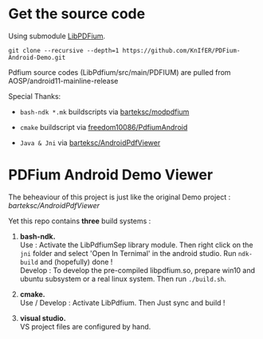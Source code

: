 
# Get the source code
Using submodule [LibPDFium](https://github.com/KnIfER/LibPDFium).

```
git clone --recursive --depth=1 https://github.com/KnIfER/PDFium-Android-Demo.git
```

Pdfium source codes (LibPdfium/src/main/PDFIUM) are pulled from AOSP/android11-mainline-release

Special Thanks:
- `bash-ndk *.mk` buildscripts via [barteksc/modpdfium](https://github.com/barteksc/modpdfium)

- `cmake` buildscript via [freedom10086/PdfiumAndroid](https://github.com/freedom10086/PdfiumAndroid)

- `Java & Jni` via [barteksc/AndroidPdfViewer](https://github.com/barteksc/AndroidPdfViewer)


# PDFium Android Demo Viewer

The beheaviour of this project is just like the original Demo project : *barteksc/AndroidPdfViewer*  

Yet this repo contains **three** build systems  :

1. **bash-ndk.**   
Use : Activate the LibPdfiumSep library module. Then right click on the `jni` folder and select 'Open In Ternimal' in the android studio. Run `ndk-build` and (hopefully) done !  
Develop : To develop the pre-compiled libpdfium.so, prepare win10 and ubuntu subsystem or a real linux system.  Then run `./build.sh`.

2. **cmake.**  
Use / Develop : Activate LibPdfium. Then Just sync and build !

3. **visual studio.**   
VS project files are configured by hand.



